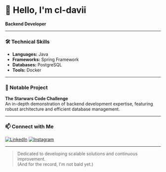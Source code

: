 # 👋 Hello, I'm cl-davii

**Backend Developer**

---

### 🛠️ Technical Skills

- **Languages:** Java
- **Frameworks:** Spring Framework
- **Databases:** PostgreSQL
- **Tools:** Docker

---

### 🌟 Notable Project

**The Starwars Code Challenge**  
An in-depth demonstration of backend development expertise, featuring robust architecture and efficient database management.

---

### 📫 Connect with Me

[![LinkedIn](https://img.shields.io/badge/LinkedIn-cl--davii-blue?logo=linkedin)](https://www.linkedin.com/in/cl-davii/)
[![Instagram](https://img.shields.io/badge/Instagram-@cl.davii-E4405F?logo=instagram&logoColor=white)](https://www.instagram.com/cl.davii/)

---

> Dedicated to developing scalable solutions and continuous improvement.  
> (And for the record, I'm not bald yet.)
